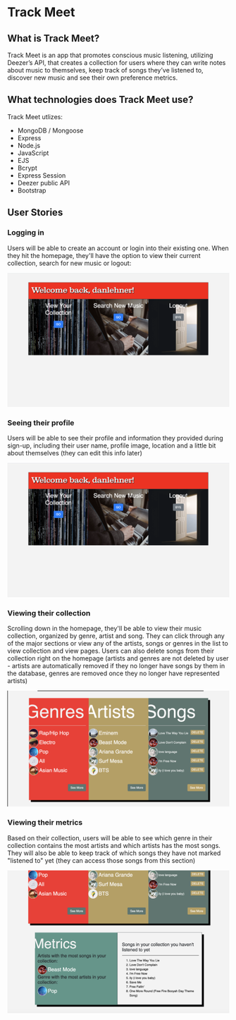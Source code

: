 # Track Meet

## What is Track Meet? 

Track Meet is an app that promotes conscious music listening, utilizing Deezer’s API, that creates a collection for users where they can write notes about music to themselves, keep track of songs they’ve listened to, discover new music and see their own preference metrics. 

## What technologies does Track Meet use? 

Track Meet utlizes: 

* MongoDB / Mongoose
* Express
* Node.js
* JavaScript
* EJS
* Bcrypt
* Express Session
* Deezer public API 
* Bootstrap 

## User Stories

### Logging in 

Users will be able to create an account or login into their existing one. When they hit the homepage, they'll have the option to view their current collection, search for new music or logout: 

![Logged in homepage](/readme-images/logged-in-home.png)

### Seeing their profile

Users will be able to see their profile and information they provided during sign-up, including their user name, profile image, location and a little bit about themselves (they can edit this info later) 

![Profile portion of homepage](/readme-images/logged-in-home.png)

### Viewing their collection

Scrolling down in the homepage, they'll be able to view their music collection, organized by genre, artist and song. They can click through any of the major sections or view any of the artists, songs or genres in the list to view collection and view pages. Users can also delete songs from their collection right on the homepage (artists and genres are not deleted by user - artists are automatically removed if they no longer have songs by them in the database, genres are removed once they no longer have represented artists) 

![collection portion of homepage](/readme-images/home-collection.png)

### Viewing their metrics

Based on their collection, users will be able to see which genre in their collection contains the most artists and which artists has the most songs. They will also be able to keep track of which songs they have not marked "listened to" yet (they can access those songs from this section)

![Metrics portion of homepage](/readme-images/metrics.png)

